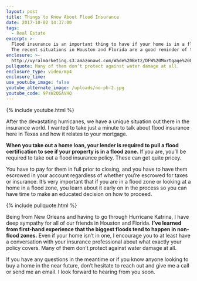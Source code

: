 ```yaml
---
layout: post
title: Things to Know About Flood Insurance
date: 2017-10-02 14:37:00
tags:
  - Real Estate
excerpt: >-
  Flood insurance is an important thing to have if your home is in a flood zone.
  The recent situations in Houston and Florida are a good reminder of that.
enclosure: >-
  http://vyralmarketing.s3.amazonaws.com/Wade%20Betz/DFW%20Mortgage%20Lender-%20Things%20to%20Know%20About%20Flood%20Insurance.mp4
pullquote: Many of them don’t protect against water damage at all.
enclosure_type: video/mp4
enclosure_time:
use_youtube_image: false
youtube_alternate_image: /uploads/no-pb-2.jpg
youtube_code: 9PsW2QGAVHQ
---
```



{% include youtube.html %}

After the devastating hurricanes, we have a unique situation out there in the insurance world. I wanted to take just a minute to talk about flood insurance here in Texas and how it relates to your mortgage.

**When you take out a home loan, your lender is required to pull a flood certification to see if your property is in a flood zone.** If you are, you’ll be required to take out a flood insurance policy. These can get quite pricey.

You have to pay for them in full prior to closing, and you have to have them escrowed in your account regardless of whether you’re escrowed for taxes or insurance. It’s very important that if you are in a flood zone or looking at a home in a flood zone, you learn about it early on in the process so you can have time to make an educated decision on how to proceed.

{% include pullquote.html %}

Being from New Orleans and having to go through Hurricane Katrina, I have deep sympathy for all of our friends in Houston and Florida. **I’ve learned from first-hand experience that the biggest floods tend to happen in non-flood zones.** Even if your home isn’t in one, I encourage you to at least have a conversation with your insurance professional about what exactly your policy covers. Many of them don’t protect against water damage at all.

If you have any questions in the meantime or if you know anyone looking to buy a home in the near future, don’t hesitate to reach out and give me a call or send me an email. I look forward to hearing from you soon.